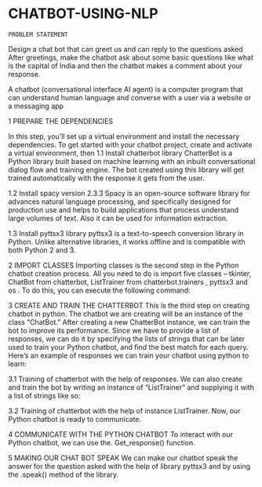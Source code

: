 # CHATBOT-USING-NLP

	PROBLEM STATEMENT
Design a chat bot that can greet us and can reply to the questions asked
After greetings, make the chatbot ask about some basic questions like what is the capital of India and then the chatbot makes a comment about your response.

A chatbot (conversational interface AI agent) is a computer program that can understand human language and converse with a user via a website or a messaging app

1 PREPARE THE DEPENDENCIES

In this step, you’ll set up a virtual environment and install the necessary dependencies. 
To get started with your chatbot project, create and activate a virtual environment, then 
1.1 Install chatterbot library
ChatterBot is a Python library built based on machine learning with an inbuilt conversational dialog flow and training engine. The bot created using this library will get trained automatically with the response it gets from the user.

1.2 Install spacy version 2.3.3
 Spacy is an open-source software library for advances natural language processing, and specifically designed for production use and helps to build applications that process understand large volumes of text. Also it can be used for information extraction.

1.3 Install pyttsx3 library
 pyttsx3 is a text-to-speech conversion library in Python. Unlike alternative libraries, it works offline and is compatible with both Python 2 and 3.


2 IMPORT CLASSES
Importing classes is the second step in the Python chatbot creation process. All you need to do is import five classes – tkinter, ChatBot from chatterbot, ListTrainer from chatterbot.trainers , pyttsx3 and os . To do this, you can execute the following command:
                  
          
3 CREATE AND TRAIN THE CHATTERBOT
This is the third step on creating chatbot in python. The chatbot we are creating will be an instance of the class “ChatBot.” After creating a new ChatterBot instance, we can train the bot to improve its performance.
Since we have to provide a list of responses, we can do it by specifying the lists of strings that can be later used to train your Python chatbot, and find the best match for each query. Here’s an example of responses we can train your chatbot using python to learn:
 
 3.1 Training of chatterbot with the help of responses.
We can also create and train the bot by writing an instance of “ListTrainer” and supplying it with a list of strings like so:
                     
3.2 Training of chatterbot with the help of instance ListTrainer.
 Now, our Python chatbot is ready to communicate. 

4 COMMUNICATE WITH THE PYTHON CHATBOT
To interact with our Python chatbot, we can use the. Get_response() function.
        
5 MAKING OUR CHAT BOT SPEAK
We can make our chatbot speak the answer for the question asked with the help of library pyttsx3 and by using the .speak() method of the library.
             
                                    

